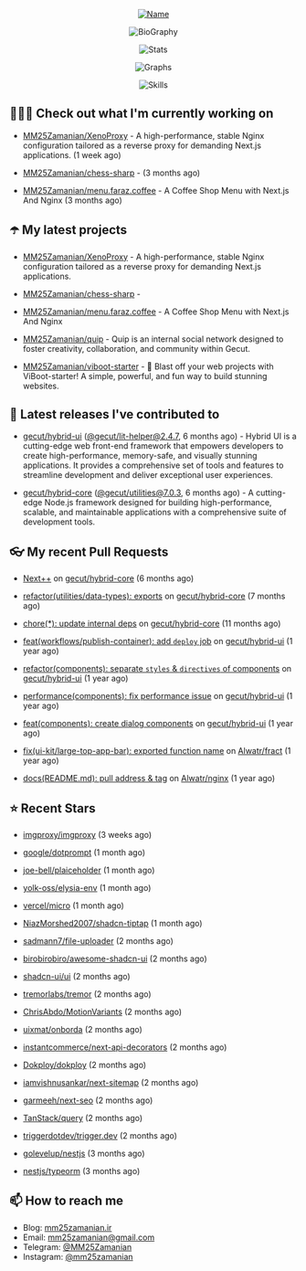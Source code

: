 <p align="center">
  <a href="https://github.com/MM25Zamanian">
    <img
      src="https://readme-typing-svg.demolab.com?font=Comic+Neue&weight=800&size=30&duration=4000&pause=1000&color=04F759&center=true&vCenter=true&multiline=true&repeat=false&width=462&lines=S.+MohammadMahdi+Zamanian"
      alt="Name"
    />
  </a>
</p>

<p align="center">
  <img
    src="https://readme-typing-svg.demolab.com?font=Comic+Neue&duration=4000&pause=1000&color=04F759&center=true&vCenter=true&lines=Junior+Full-Stack+Developer;Focusing+on+Front-End+With+Best+Practice;Trying+to+Learn+SW+Architecture+Patterns"
    alt="BioGraphy"
  />
</p>

<p align="center">
  <img src="https://streak-stats.demolab.com/?user=MM25Zamanian&hide_border=true&border_radius=0&date_format=j%20M%5B%20Y%5D&mode=weekly&card_width=400&background=000802&sideLabels=04F759&dates=04F759&sideNums=04F759&currStreakNum=04F759&ring=04F759&currStreakLabel=04F759&fire=EB4705&hide_longest_streak=true" alt="Stats" />
</p>

<p align="center">
  <img
    src="https://github-readme-activity-graph.vercel.app/graph?username=MM25Zamanian&bg_color=000802&color=04F759&line=04F759&point=ffffff&area=true&hide_border=true"
    alt="Graphs"
  />
</p>

<p align="center">
  <img
    src="https://skillicons.dev/icons?i=androidstudio,arduino,bash,bootstrap,cpp,ts,codepen,css,django,docker,figma,linux,lit,md,mongodb,nginx,nodejs,py,vscode,vite&perline=10"
    alt="Skills"
  />
</p>


## 👨🏻‍💻 Check out what I'm currently working on



- [MM25Zamanian/XenoProxy](https://github.com/MM25Zamanian/XenoProxy) - A high-performance, stable Nginx configuration tailored as a reverse proxy for demanding Next.js applications. (1 week ago)

- [MM25Zamanian/chess-sharp](https://github.com/MM25Zamanian/chess-sharp) -  (3 months ago)

- [MM25Zamanian/menu.faraz.coffee](https://github.com/MM25Zamanian/menu.faraz.coffee) - A Coffee Shop Menu with Next.js And Nginx (3 months ago)

## ☂️ My latest projects



- [MM25Zamanian/XenoProxy](https://github.com/MM25Zamanian/XenoProxy) - A high-performance, stable Nginx configuration tailored as a reverse proxy for demanding Next.js applications.

- [MM25Zamanian/chess-sharp](https://github.com/MM25Zamanian/chess-sharp) - 

- [MM25Zamanian/menu.faraz.coffee](https://github.com/MM25Zamanian/menu.faraz.coffee) - A Coffee Shop Menu with Next.js And Nginx

- [MM25Zamanian/quip](https://github.com/MM25Zamanian/quip) - Quip is an internal social network designed to foster creativity, collaboration, and community within Gecut. 

- [MM25Zamanian/viboot-starter](https://github.com/MM25Zamanian/viboot-starter) - 🚀 Blast off your web projects with ViBoot-starter! A simple, powerful, and fun way to build stunning websites.

## 🎉 Latest releases I've contributed to



- [gecut/hybrid-ui](https://github.com/gecut/hybrid-ui) ([@gecut/lit-helper@2.4.7](https://github.com/gecut/hybrid-ui/releases/tag/%40gecut/lit-helper%402.4.7), 6 months ago) - Hybrid UI is a cutting-edge web front-end framework that empowers developers to create high-performance, memory-safe, and visually stunning applications. It provides a comprehensive set of tools and features to streamline development and deliver exceptional user experiences.

- [gecut/hybrid-core](https://github.com/gecut/hybrid-core) ([@gecut/utilities@7.0.3](https://github.com/gecut/hybrid-core/releases/tag/%40gecut/utilities%407.0.3), 6 months ago) - A cutting-edge Node.js framework designed for building high-performance, scalable, and maintainable applications with a comprehensive suite of development tools.

## 👓 My recent Pull Requests



- [Next&#43;&#43;](https://github.com/gecut/hybrid-core/pull/174) on [gecut/hybrid-core](https://github.com/gecut/hybrid-core) (6 months ago)

- [refactor(utilities/data-types): exports](https://github.com/gecut/hybrid-core/pull/173) on [gecut/hybrid-core](https://github.com/gecut/hybrid-core) (7 months ago)

- [chore(*): update internal deps](https://github.com/gecut/hybrid-core/pull/112) on [gecut/hybrid-core](https://github.com/gecut/hybrid-core) (11 months ago)

- [feat(workflows/publish-container): add `deploy` job](https://github.com/gecut/hybrid-ui/pull/85) on [gecut/hybrid-ui](https://github.com/gecut/hybrid-ui) (1 year ago)

- [refactor(components): separate `styles` &amp; `directives` of components](https://github.com/gecut/hybrid-ui/pull/83) on [gecut/hybrid-ui](https://github.com/gecut/hybrid-ui) (1 year ago)

- [performance(components): fix performance issue](https://github.com/gecut/hybrid-ui/pull/58) on [gecut/hybrid-ui](https://github.com/gecut/hybrid-ui) (1 year ago)

- [feat(components): create dialog components](https://github.com/gecut/hybrid-ui/pull/26) on [gecut/hybrid-ui](https://github.com/gecut/hybrid-ui) (1 year ago)

- [fix(ui-kit/large-top-app-bar): exported function name](https://github.com/Alwatr/fract/pull/155) on [Alwatr/fract](https://github.com/Alwatr/fract) (1 year ago)

- [docs(README.md): pull address &amp; tag](https://github.com/Alwatr/nginx/pull/21) on [Alwatr/nginx](https://github.com/Alwatr/nginx) (1 year ago)

## ⭐ Recent Stars



- [imgproxy/imgproxy](https://github.com/imgproxy/imgproxy) (3 weeks ago)

- [google/dotprompt](https://github.com/google/dotprompt) (1 month ago)

- [joe-bell/plaiceholder](https://github.com/joe-bell/plaiceholder) (1 month ago)

- [yolk-oss/elysia-env](https://github.com/yolk-oss/elysia-env) (1 month ago)

- [vercel/micro](https://github.com/vercel/micro) (1 month ago)

- [NiazMorshed2007/shadcn-tiptap](https://github.com/NiazMorshed2007/shadcn-tiptap) (1 month ago)

- [sadmann7/file-uploader](https://github.com/sadmann7/file-uploader) (2 months ago)

- [birobirobiro/awesome-shadcn-ui](https://github.com/birobirobiro/awesome-shadcn-ui) (2 months ago)

- [shadcn-ui/ui](https://github.com/shadcn-ui/ui) (2 months ago)

- [tremorlabs/tremor](https://github.com/tremorlabs/tremor) (2 months ago)

- [ChrisAbdo/MotionVariants](https://github.com/ChrisAbdo/MotionVariants) (2 months ago)

- [uixmat/onborda](https://github.com/uixmat/onborda) (2 months ago)

- [instantcommerce/next-api-decorators](https://github.com/instantcommerce/next-api-decorators) (2 months ago)

- [Dokploy/dokploy](https://github.com/Dokploy/dokploy) (2 months ago)

- [iamvishnusankar/next-sitemap](https://github.com/iamvishnusankar/next-sitemap) (2 months ago)

- [garmeeh/next-seo](https://github.com/garmeeh/next-seo) (2 months ago)

- [TanStack/query](https://github.com/TanStack/query) (2 months ago)

- [triggerdotdev/trigger.dev](https://github.com/triggerdotdev/trigger.dev) (2 months ago)

- [golevelup/nestjs](https://github.com/golevelup/nestjs) (3 months ago)

- [nestjs/typeorm](https://github.com/nestjs/typeorm) (3 months ago)

## 📫 How to reach me

- Blog: [mm25zamanian.ir](https://mm25zamanian.ir)
- Email: [mm25zamanian@gmail.com](mailto://mm25zamanian@gmail.com)
- Telegram: [@MM25Zamanian](https://t.me/MM25Zamanian)
- Instagram: [@mm25zamanian](https://instagram.com/mm25zamanian)
